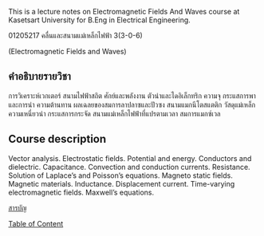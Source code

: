 This is a lecture notes on Electromagnetic Fields And Waves course at Kasetsart University for B.Eng in Electrical Engineering.

01205217 คลื่นและสนามแม่เหล็กไฟฟ้า 3(3-0-6)

(Electromagnetic Fields and Waves)

## คำอธิบายรายวิชา

การวิเคราะห์เวกเตอร์ สนามไฟฟ้าสถิต ศักย์และพลังงาน ตัวนำและไดอิเล็กทริก ความจุ กระแสการพาและการนำ ความต้านทาน ผลเฉลยของสมการลาปลาซและปัวซง สนามแมกนีโตสแตติก วัสดุแม่เหล็ก ความเหนี่ยวนำ กระแสการกระจัด สนามแม่เหล็กไฟฟ้าที่แปรตามเวลา สมการแมกซ์เวล

## Course description

Vector analysis. Electrostatic fields. Potential and energy. Conductors and dielectric. Capacitance. Convection and conduction currents. Resistance. Solution of Laplace’s and Poisson’s equations. Magneto static fields. Magnetic materials. Inductance. Displacement current. Time-varying electromagnetic fields. Maxwell’s equations.

[สารบัญ](contentTH.md)

[Table of Content](contentEN.md)
